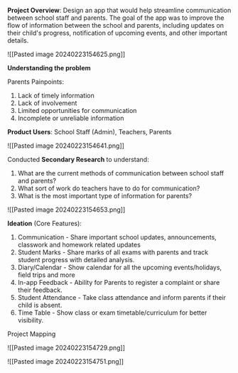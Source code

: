 **Project Overview**: Design an app that would help streamline communication between school staff and parents. The goal of the app was to improve the flow of information between the school and parents, including updates on their child's progress, notification of upcoming events, and other important details.

![[Pasted image 20240223154625.png]]

**Understanding the problem**

Parents Painpoints:

1. Lack of timely information
2. Lack of involvement
3. Limited opportunities for communication
4. Incomplete or unreliable information

**Product Users**: School Staff (Admin), Teachers, Parents

![[Pasted image 20240223154641.png]]

Conducted **Secondary Research** to understand:

1. What are the current methods of communication between school staff and parents?
2. What sort of work do teachers have to do for communication?
3. What is the most important type of information for parents?

![[Pasted image 20240223154653.png]]

**Ideation** (Core Features):

1. Communication - Share important school updates, announcements, classwork and homework related updates
2. Student Marks - Share marks of all exams with parents and track student progress with detailed analysis.
3. Diary/Calendar - Show calendar for all the upcoming events/holidays, field trips and more
4. In-app Feedback - Ability for Parents to register a complaint or share their feedback.
5. Student Attendance - Take class attendance and inform parents if their child is absent.
6. Time Table - Show class or exam timetable/curriculum for better visibility.

Project Mapping

![[Pasted image 20240223154729.png]]

![[Pasted image 20240223154751.png]]